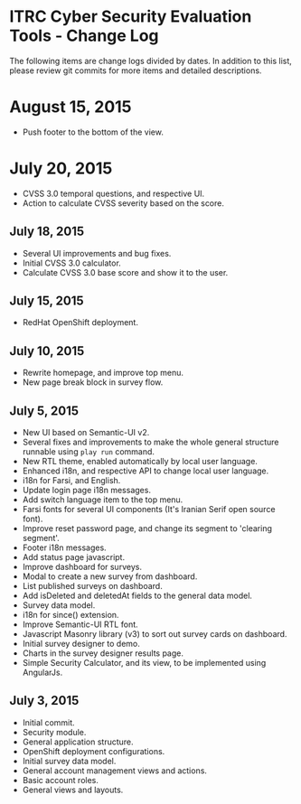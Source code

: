 # ITRC Cyber Security Evaluation Tools - Change Log

The following items are change logs divided by dates. In addition to this list, please review git commits for more items and detailed descriptions.

# August 15, 2015

- Push footer to the bottom of the view.

# July 20, 2015

- CVSS 3.0 temporal questions, and respective UI.
- Action to calculate CVSS severity based on the score.

## July 18, 2015

- Several UI improvements and bug fixes.
- Initial  CVSS 3.0 calculator.
- Calculate CVSS 3.0 base score and show it to the user.

## July 15, 2015

- RedHat OpenShift deployment.

## July 10, 2015

- Rewrite homepage, and improve top menu.
- New page break block in survey flow.
 

## July 5, 2015

- New UI based on Semantic-UI v2.
- Several fixes and improvements to make the whole general structure runnable using `play run` command.
- New RTL theme, enabled automatically by local user language.
- Enhanced i18n, and respective API to change local user language.
- i18n for Farsi, and English.
- Update login page i18n messages.
- Add switch language item to the top menu.
- Farsi fonts for several UI components (It's Iranian Serif open source font).
- Improve reset password page, and change its segment to 'clearing segment'.
- Footer i18n messages.
- Add status page javascript.
- Improve dashboard for surveys.
- Modal to create a new survey from dashboard.
- List published surveys on dashboard.
- Add isDeleted and deletedAt fields to the general data model.
- Survey data model.
- i18n for since() extension.
- Improve Semantic-UI RTL font.
- Javascript Masonry library (v3) to sort out survey cards on dashboard.
- Initial survey designer to demo.
- Charts in the survey designer results page.
- Simple Security Calculator, and its view, to be implemented using AngularJs.

## July 3, 2015

- Initial commit.
- Security module.
- General application structure.
- OpenShift deployment configurations.
- Initial survey data model.
- General account management views and actions.
- Basic account roles.
- General views and layouts.
